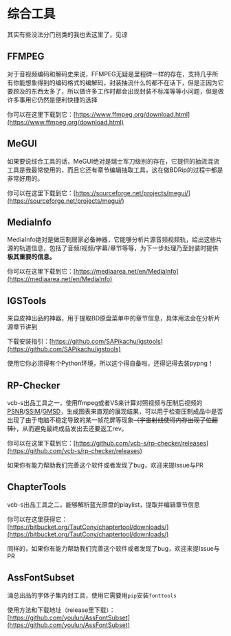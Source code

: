 # 综合工具

其实有些没法分门别类的我也丢这里了，见谅

## FFMPEG

对于音视频编码和解码史来说，FFMPEG无疑是里程碑一样的存在，支持几乎所有你能想象得到的编码格式的编解码，封装抽流什么的都不在话下，但是正因为它要顾及的东西太多了，所以做许多工作时都会出现封装不标准等等小问题，但是做许多事用它仍然是便利快捷的选择

你可以在这里下载到它：[https://www.ffmpeg.org/download.html](https://www.ffmpeg.org/download.html)

## MeGUI

如果要说综合工具的话，MeGUI绝对是瑞士军刀级别的存在，它提供的抽流混流工具是我最常使用的，而且它还有章节编辑抽取工具，这在做BDRip的过程中都是非常好用的。

你可以在这里下载到它：[https://sourceforge.net/projects/megui/](https://sourceforge.net/projects/megui/)

## MediaInfo

MediaInfo绝对是做压制居家必备神器，它能够分析片源音频视频轨，给出这些片源的轨道信息，包括了音频/视频/字幕/章节等等，为下一步处理乃至封装时提供**极其重要的信息。**

你可以在这里下载到它：[https://mediaarea.net/en/MediaInfo](https://mediaarea.net/en/MediaInfo)

## IGSTools

来自皮神出品的神器，用于提取BD原盘菜单中的章节信息，具体用法会在分析片源章节讲到

下载安装指引：[https://github.com/SAPikachu/igstools](https://github.com/SAPikachu/igstools)

使用它你必须得有个Python环境，所以这个得自备啦，还得记得去装pypng！

## RP-Checker

vcb-s出品工具之一，使用ffmpeg或者VS来计算对照视频与压制后视频的[PSNR](https://en.wikipedia.org/wiki/Peak_signal-to-noise_ratio)/[SSIM](https://en.wikipedia.org/wiki/Structural_similarity)/[GMSD](https://www4.comp.polyu.edu.hk/~cslzhang/IQA/GMSD/GMSD.htm)，生成图表来直观的展现结果，可以用于检查压制成品中是否出现了由于电脑不稳定导致的某一帧花屏等现象~~（宇宙射线使得内存出现了位翻转）~~，从而避免最终成品发出去还要返工rev。

你可以在这里下载到它：[https://github.com/vcb-s/rp-checker/releases](https://github.com/vcb-s/rp-checker/releases)

如果你有能力帮助我们完善这个软件或者发现了bug，欢迎来提Issue与PR

## ChapterTools

vcb-s出品工具之二，能够解析蓝光原盘的playlist，提取并编辑章节信息

你可以在这里获得它：[https://bitbucket.org/TautCony/chaptertool/downloads/](https://bitbucket.org/TautCony/chaptertool/downloads/)

同样的，如果你有能力帮助我们完善这个软件或者发现了bug，欢迎来提Issue与PR

## AssFontSubset

油总出品的字体子集内封工具，使用它需要用`pip`安装`fonttools`

使用方法和下载地址（release里下载）：[https://github.com/youlun/AssFontSubset](https://github.com/youlun/AssFontSubset)

